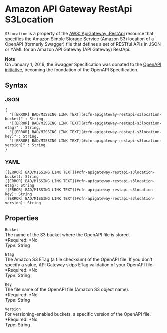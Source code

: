 # Amazon API Gateway RestApi S3Location<a name="aws-properties-apitgateway-restapi-bodys3location"></a>

`S3Location` is a property of the [AWS::ApiGateway::RestApi](aws-resource-apigateway-restapi.md) resource that specifies the Amazon Simple Storage Service \(Amazon S3\) location of a OpenAPI \(formerly Swagger\) file that defines a set of RESTful APIs in JSON or YAML for an Amazon API Gateway \(API Gateway\) RestApi\.

**Note**  
On January 1, 2016, the Swagger Specification was donated to the [OpenAPI initiative](https://www.openapis.org/), becoming the foundation of the OpenAPI Specification\.

## Syntax<a name="w3ab2c21c14c32b7"></a>

### JSON<a name="aws-properties-apitgateway-restapi-bodys3location-syntax.json"></a>

```
{
  "[[ERROR] BAD/MISSING LINK TEXT](#cfn-apigateway-restapi-s3location-bucket)" : String,
  "[[ERROR] BAD/MISSING LINK TEXT](#cfn-apigateway-restapi-s3location-etag)" : String,
  "[[ERROR] BAD/MISSING LINK TEXT](#cfn-apigateway-restapi-s3location-key)" : String,
  "[[ERROR] BAD/MISSING LINK TEXT](#cfn-apigateway-restapi-s3location-version)" : String
}
```

### YAML<a name="aws-properties-apitgateway-restapi-bodys3location-syntax.yaml"></a>

```
[[ERROR] BAD/MISSING LINK TEXT](#cfn-apigateway-restapi-s3location-bucket): String
[[ERROR] BAD/MISSING LINK TEXT](#cfn-apigateway-restapi-s3location-etag): String
[[ERROR] BAD/MISSING LINK TEXT](#cfn-apigateway-restapi-s3location-key): String
[[ERROR] BAD/MISSING LINK TEXT](#cfn-apigateway-restapi-s3location-version): String
```

## Properties<a name="w3ab2c21c14c32b9"></a>

`Bucket`  
The name of the S3 bucket where the OpenAPI file is stored\.  
*Required: *No  
*Type*: String

`ETag`  
The Amazon S3 ETag \(a file checksum\) of the OpenAPI file\. If you don't specify a value, API Gateway skips ETag validation of your OpenAPI file\.  
*Required: *No  
*Type*: String

`Key`  
The file name of the OpenAPI file \(Amazon S3 object name\)\.  
*Required: *No  
*Type*: String

`Version`  
For versioning\-enabled buckets, a specific version of the OpenAPI file\.  
*Required: *No  
*Type*: String